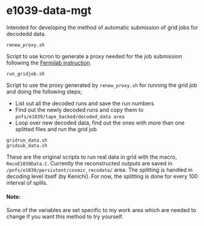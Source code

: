 # e1039-data-mgt
Intended for developing the method of automatic submission of grid jobs for decodedd data.

```
renew_proxy.sh
```
Script to use kcron to generate a proxy needed for the job submission following the [Fermilab instruction](https://cdcvs.fnal.gov/redmine/projects/fife/wiki/Authentication#Authentication-with-kcron-for-SL7).

```
run_gridjob.sh
```
Script to use the proxy generated by `renew_proxy.sh` for running the grid job and doing the following steps;
- List out all the decoded runs and save the run numbers
- Find out the newly decoded runs and copy them to `pnfs/e1039/tape_backed/decoded_data area`
- Loop over new decoded data, find out the ones with more than one splitted files and run the grid job

```
gridrun_data.sh
gridsub_data.sh
```
These are the original scripts to run real data in grid with the macro, `RecoE1039Data.C`. Currently the reconstructed outputs are saved in `/pnfs/e1039/persistent/cosmic_recodata/` area. The splitting is handled in decoding level itself (by Kenichi). For now, the splitting is done for every 100 interval of spills.

#### Note:
Some of the variables are set specific to my work area which are needed to change if you want this method to try yourself.



